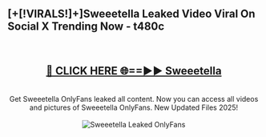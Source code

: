 <h2>[+[!VIRALS!]+]Sweeetella Leaked Video Viral On Social X Trending Now - t480c</h2>
<br>
<div align="center">
<h2><a href="https://libra.edu.pl?Sweeetella" rel="nofollow">🔴 CLICK HERE 🌐==►► Sweeetella</a></h2>
<br>
Get Sweeetella OnlyFans leaked all content. Now you can access all videos and pictures of Sweeetella OnlyFans. New Updated Files 2025!
<br>
<br>
<a href="https://libra.edu.pl?Sweeetella" rel="nofollow" data-target="animated-image.originalLink"><img src="https://i.ibb.co.com/WyWwxjT/player-gif2.gif" alt="Sweeetella Leaked OnlyFans" style="max-width: 100%; display: inline-block;" data-target="animated-image.originalImage"></a>
</div>
<br>